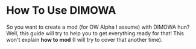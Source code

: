 # How To Use DIMOWA
  So you want to create a mod (for OW Alpha I assume) with DIMOWA hun? Well, this guide will try to help you to get everything ready for that! This won't explain **how to mod** (I will try to cover that another time).
  
  
